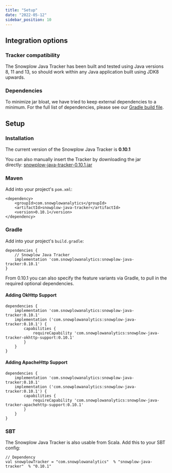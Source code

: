 ```yaml
---
title: "Setup"
date: "2022-05-12"
sidebar_position: 10
---
```


## Integration options

### Tracker compatibility

The Snowplow Java Tracker has been built and tested using Java versions 8, 11 and 13, so should work within any Java application built using JDK8 upwards.

### Dependencies

To minimize jar bloat, we have tried to keep external dependencies to a minimum. For the full list of dependencies, please see our [Gradle build file](https://github.com/snowplow/snowplow-java-tracker/blob/master/build.gradle).

## Setup

### Installation

The current version of the Snowplow Java Tracker is **0.10.1**

You can also manually insert the Tracker by downloading the jar directly: [snowplow-java-tracker-0.10.1.jar](https://bintray.com/snowplow/snowplow-maven/download_file?file_path=com%2Fsnowplowanalytics%2Fsnowplow-java-tracker%2F0.9.0%2Fsnowplow-java-tracker-0.9.0.jar)

### Maven

Add into your project's `pom.xml`:

```
<dependency>
    <groupId>com.snowplowanalytics</groupId>
    <artifactId>snowplow-java-tracker</artifactId>
    <version>0.10.1</version>
</dependency>
```

### Gradle

Add into your project's `build.gradle`:

```
dependencies {
    // Snowplow Java Tracker
    implementation 'com.snowplowanalytics:snowplow-java-tracker:0.10.1'
}
```

From 0.10.1 you can also specify the feature variants via Gradle, to pull in the required optional dependencies.

#### Adding OkHttp Support

```
dependencies {
    implementation 'com.snowplowanalytics:snowplow-java-tracker:0.10.1'
    implementation ('com.snowplowanalytics:snowplow-java-tracker:0.10.1') {
        capabilities {
            requireCapability 'com.snowplowanalytics:snowplow-java-tracker-okhttp-support:0.10.1'
        }
    }
}
```

#### Adding ApacheHttp Support

```
dependencies {
    implementation 'com.snowplowanalytics:snowplow-java-tracker:0.10.1'
    implementation ('com.snowplowanalytics:snowplow-java-tracker:0.10.1') {
        capabilities {
            requireCapability 'com.snowplowanalytics:snowplow-java-tracker-apachehttp-support:0.10.1'
        }
    }
}
```

### SBT

The Snowplow Java Tracker is also usable from Scala. Add this to your SBT config:

```
// Dependency
val snowplowTracker = "com.snowplowanalytics"  % "snowplow-java-tracker"  % "0.10.1"
```
